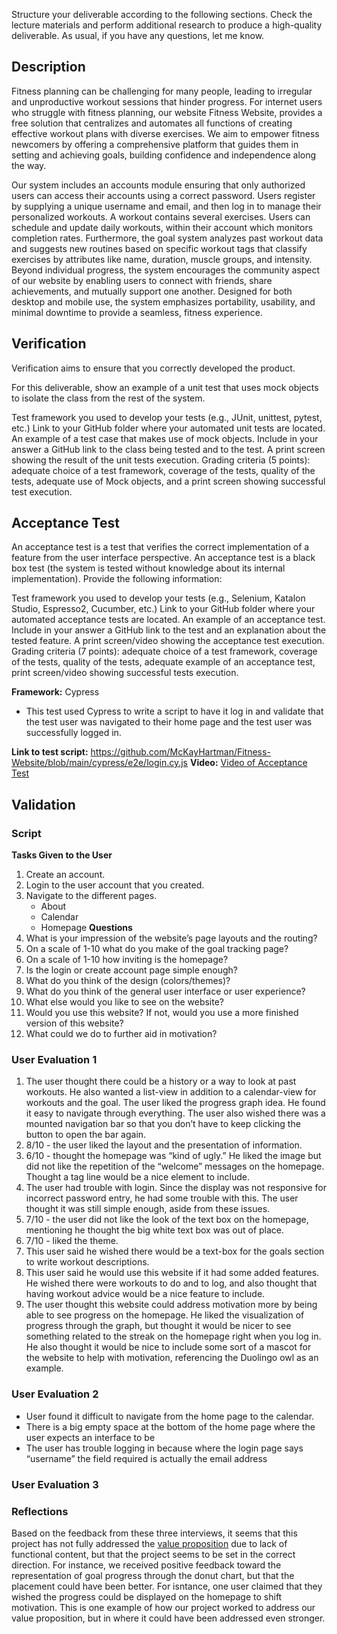 Structure your deliverable according to the following sections. Check the lecture materials and perform additional research to produce a high-quality deliverable. As usual, if you have any questions, let me know.

## Description
Fitness planning can be challenging for many people, leading to irregular and unproductive workout sessions that hinder progress. For internet users who struggle with fitness planning, our website Fitness Website, provides a free solution that centralizes and automates all functions of creating effective workout plans with diverse exercises. We aim to empower fitness newcomers by offering a comprehensive platform that guides them in setting and achieving goals, building confidence and independence along the way.

Our system includes an accounts module ensuring that only authorized users can access their accounts using a correct password. Users register by supplying a unique username and email, and then log in to manage their personalized workouts. A workout contains several exercises. Users can schedule and update daily workouts, within their account which monitors completion rates. Furthermore, the goal system analyzes past workout data and suggests new routines based on specific workout tags that classify exercises by attributes like name, duration, muscle groups, and intensity. Beyond individual progress, the system encourages the community aspect of our website by enabling users to connect with friends, share achievements, and mutually support one another. Designed for both desktop and mobile use, the system emphasizes portability, usability, and minimal downtime to provide a seamless, fitness experience.

## Verification
Verification aims to ensure that you correctly developed the product. 

For this deliverable, show an example of a unit test that uses mock objects to isolate the class from the rest of the system. 

Test framework you used to develop your tests (e.g., JUnit, unittest, pytest, etc.)
Link to your GitHub folder where your automated unit tests are located.
An example of a test case that makes use of mock objects. Include in your answer a GitHub link to the class being tested and to the test.
A print screen showing the result of the unit tests execution. 
Grading criteria (5 points): adequate choice of a test framework, coverage of the tests, quality of the tests, adequate use of Mock objects, and a print screen showing successful test execution.

## Acceptance Test
An acceptance test is a test that verifies the correct implementation of a feature from the user interface perspective. An acceptance test is a black box test (the system is tested without knowledge about its internal implementation). Provide the following information:

Test framework you used to develop your tests (e.g., Selenium, Katalon Studio, Espresso2, Cucumber, etc.)
Link to your GitHub folder where your automated acceptance tests are located.
An example of an acceptance test. Include in your answer a GitHub link to the test and an explanation about the tested feature.
A print screen/video showing the acceptance test execution. 
Grading criteria (7 points): adequate choice of a test framework, coverage of the tests, quality of the tests, adequate example of an acceptance test, print screen/video showing successful tests execution.


**Framework:** Cypress

- This test used Cypress to write a script to have it log in and validate that the test user was navigated to their home page and the test user was successfully logged in.

**Link to test script:** https://github.com/McKayHartman/Fitness-Website/blob/main/cypress/e2e/login.cy.js
**Video:** [Video of Acceptance Test](../../cypress/videos/login.cy.js.mp4)

## Validation
### Script
**Tasks Given to the User**
1) Create an account.
2) Login to the user account that you created.
3) Navigate to the different pages.
	- About
	- Calendar
	- Homepage
**Questions**
1) What is your impression of the website’s page layouts and the routing?
2) On a scale of 1-10 what do you make of the goal tracking page?
3) On a scale of 1-10 how inviting is the homepage?
4) Is the login or create account page simple enough?
5) What do you think of the design (colors/themes)?
6) What do you think of the general user interface or user experience?
7) What else would you like to see on the website?
8) Would you use this website? If not, would you use a more finished version of this website?
9) What could we do to further aid in motivation?

### User Evaluation 1
1) The user thought there could be a history or a way to look at past workouts. He also wanted a list-view in addition to a calendar-view for workouts and the goal. The user liked the progress graph idea. He found it easy to navigate through everything. The user also wished there was a mounted navigation bar so that you don’t have to keep clicking the button to open the bar again.
2) 8/10 - the user liked the layout and the presentation of information.
3) 6/10 - thought the homepage was “kind of ugly.” He liked the image but did not like the repetition of the “welcome” messages on the homepage. Thought a tag line would be a nice element to include.
4) The user had trouble with login. Since the display was not responsive for incorrect password entry, he had some trouble with this. The user thought it was still simple enough, aside from these issues.
5) 7/10 - the user did not like the look of the text box on the homepage, mentioning he thought the big white text box was out of place.
6) 7/10 - liked the theme.
7) This user said he wished there would be a text-box for the goals section to write workout descriptions.
8) This user said he would use this website if it had some added features. He wished there were workouts to do and to log, and also thought that having workout advice would be a nice feature to include.
9) The user thought this website could address motivation more by being able to see progress on the homepage. He liked the visualization of progress through the graph, but thought it would be nicer to see something related to the streak on the homepage right when you log in. He also thought it would be nice to include some sort of a mascot for the website to help with motivation, referencing the Duolingo owl as an example.

### User Evaluation 2
- User found it difficult to navigate from the home page to the calendar.
- There is a big empty space at the bottom of the home page where the user expects an interface to be
- The user has trouble logging in because where the login page says “username” the field required is actually the email address


### User Evaluation 3

### Reflections
  Based on the feedback from these three interviews, it seems that this project has not fully addressed the [value proposition](https://github.com/McKayHartman/Fitness-Website/blob/main/Deliverables/Deliverable2/deliverable2.md) due to lack of functional content, but that the project seems to be set in the correct direction. For instance, we received positive feedback toward the representation of goal progress through the donut chart, but that the placement could have been better. For isntance, one user claimed that they wished the progress could be displayed on the homepage to shift motivation. This is one example of how our project worked to address our value proposition, but in where it could have been addressed even stronger.
